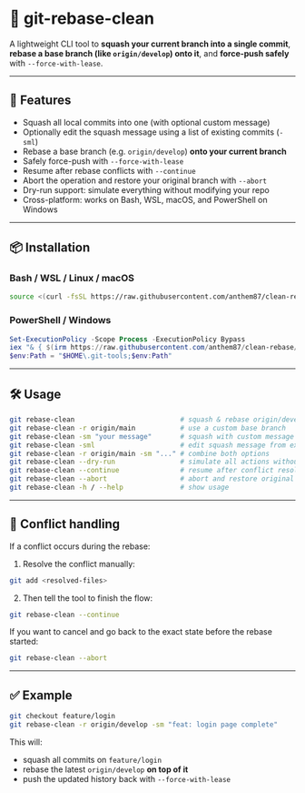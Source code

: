 # 🧼 git-rebase-clean

A lightweight CLI tool to **squash your current branch into a single commit**, **rebase a base branch (like `origin/develop`) onto it**, and **force-push safely** with `--force-with-lease`.

---

## 🚀 Features

- Squash all local commits into one (with optional custom message)
- Optionally edit the squash message using a list of existing commits (`-sml`)
- Rebase a base branch (e.g. `origin/develop`) **onto your current branch**
- Safely force-push with `--force-with-lease`
- Resume after rebase conflicts with `--continue`
- Abort the operation and restore your original branch with `--abort`
- Dry-run support: simulate everything without modifying your repo
- Cross-platform: works on Bash, WSL, macOS, and PowerShell on Windows

---

## 📦 Installation

### Bash / WSL / Linux / macOS

```bash
source <(curl -fsSL https://raw.githubusercontent.com/anthem87/clean-rebase/main/install-git-rebase-clean.sh)
```

### PowerShell / Windows

```powershell
Set-ExecutionPolicy -Scope Process -ExecutionPolicy Bypass
iex "& { $(irm https://raw.githubusercontent.com/anthem87/clean-rebase/main/install-git-rebase-clean.ps1) }"
$env:Path = "$HOME\.git-tools;$env:Path"
```

---

## 🛠 Usage

```bash
git rebase-clean                          # squash & rebase origin/develop onto current branch
git rebase-clean -r origin/main           # use a custom base branch
git rebase-clean -sm "your message"       # squash with custom message
git rebase-clean -sml                     # edit squash message from existing commit list
git rebase-clean -r origin/main -sm "..." # combine both options
git rebase-clean --dry-run                # simulate all actions without modifying anything
git rebase-clean --continue               # resume after conflict resolution
git rebase-clean --abort                  # abort and restore original branch state
git rebase-clean -h / --help              # show usage
```

---

## 🧩 Conflict handling

If a conflict occurs during the rebase:

1. Resolve the conflict manually:

```bash
git add <resolved-files>
```

2. Then tell the tool to finish the flow:

```bash
git rebase-clean --continue
```

If you want to cancel and go back to the exact state before the rebase started:

```bash
git rebase-clean --abort
```

---

## ✅ Example

```bash
git checkout feature/login
git rebase-clean -r origin/develop -sm "feat: login page complete"
```

This will:
- squash all commits on `feature/login`
- rebase the latest `origin/develop` **on top of it**
- push the updated history back with `--force-with-lease`
